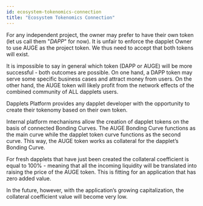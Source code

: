 ```yaml
---
id: ecosystem-tokenomics-connection
title: "Ecosystem Tokenomics Connection"
---
```


For any independent project, the owner may prefer to have their own token (let us call them "*DAPP*" for now). It is unfair to enforce the dapplet Owner to use AUGE as the project token. We thus need to accept that both tokens will exist.

It is impossible to say in general which token (DAPP or AUGE) will be more successful - both outcomes are possible. On one hand, a DAPP token may serve some specific business cases and attract money from users. On the other hand, the AUGE token will likely profit from the network effects of the combined community of ALL dapplets users.

Dapplets Platform provides any dapplet developer with the opportunity to create their tokenomy based on their own token. 

Internal platform mechanisms allow the creation of dapplet tokens on the basis of connected Bonding Curves. The AUGE Bonding Curve functions as the main curve while the dapplet token curve functions as the second curve. This way, the AUGE token works as collateral for the dapplet’s Bonding Curve.

For fresh dapplets that have just been created the collateral coefficient is equal to 100% - meaning that all the incoming liquidity will be translated into raising the price of the AUGE token. This is fitting for an application that has zero added value. 

In the future, however, with the application’s growing capitalization, the collateral coefficient value will become very low.